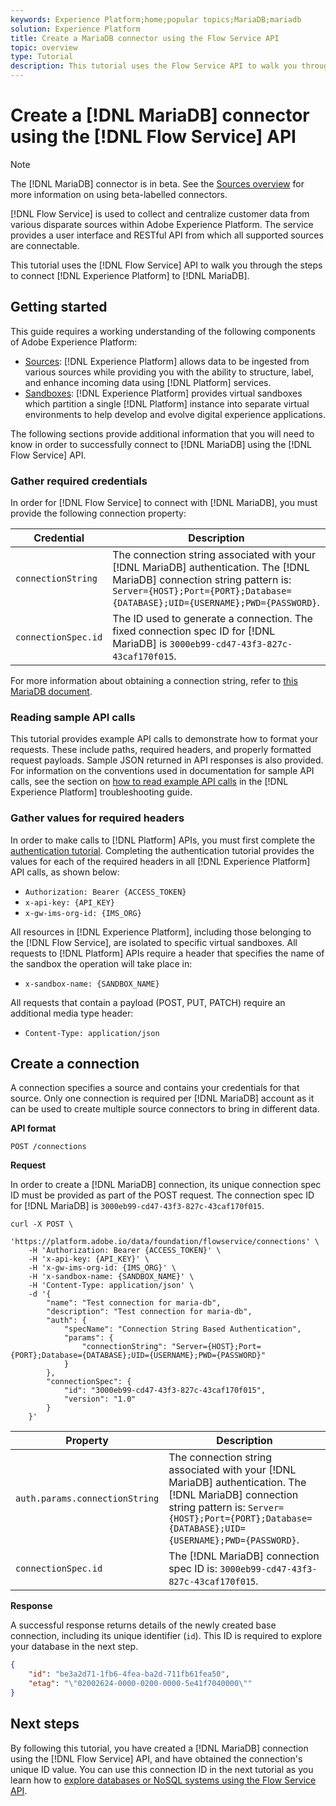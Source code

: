 ```yaml
---
keywords: Experience Platform;home;popular topics;MariaDB;mariadb
solution: Experience Platform
title: Create a MariaDB connector using the Flow Service API
topic: overview
type: Tutorial
description: This tutorial uses the Flow Service API to walk you through the steps to connect Experience Platform] to MariaDB.
---
```


# Create a [!DNL MariaDB] connector using the [!DNL Flow Service] API

>[!NOTE]
>
>The [!DNL MariaDB] connector is in beta. See the [Sources overview](../../../../home.md#terms-and-conditions) for more information on using beta-labelled connectors.

[!DNL Flow Service] is used to collect and centralize customer data from various disparate sources within Adobe Experience Platform. The service provides a user interface and RESTful API from which all supported sources are connectable.

This tutorial uses the [!DNL Flow Service] API to walk you through the steps to connect [!DNL Experience Platform] to [!DNL MariaDB].

## Getting started

This guide requires a working understanding of the following components of Adobe Experience Platform:

* [Sources](../../../../home.md): [!DNL Experience Platform] allows data to be ingested from various sources while providing you with the ability to structure, label, and enhance incoming data using [!DNL Platform] services.
* [Sandboxes](../../../../../sandboxes/home.md): [!DNL Experience Platform] provides virtual sandboxes which partition a single [!DNL Platform] instance into separate virtual environments to help develop and evolve digital experience applications.

The following sections provide additional information that you will need to know in order to successfully connect to [!DNL MariaDB] using the [!DNL Flow Service] API.

### Gather required credentials

In order for [!DNL Flow Service] to connect with [!DNL MariaDB], you must provide the following connection property:

| Credential | Description |
| ---------- | ----------- |
| `connectionString` | The connection string associated with your [!DNL MariaDB] authentication. The [!DNL MariaDB] connection string pattern is: `Server={HOST};Port={PORT};Database={DATABASE};UID={USERNAME};PWD={PASSWORD}`. |
| `connectionSpec.id` | The ID used to generate a connection. The fixed connection spec ID for [!DNL MariaDB] is `3000eb99-cd47-43f3-827c-43caf170f015`. |

For more information about obtaining a connection string, refer to [this MariaDB document](https://mariadb.com/kb/en/about-mariadb-connector-odbc/).

### Reading sample API calls

This tutorial provides example API calls to demonstrate how to format your requests. These include paths, required headers, and properly formatted request payloads. Sample JSON returned in API responses is also provided. For information on the conventions used in documentation for sample API calls, see the section on [how to read example API calls](../../../../../landing/troubleshooting.md#how-do-i-format-an-api-request) in the [!DNL Experience Platform] troubleshooting guide.

### Gather values for required headers

In order to make calls to [!DNL Platform] APIs, you must first complete the [authentication tutorial](https://www.adobe.com/go/platform-api-authentication-en). Completing the authentication tutorial provides the values for each of the required headers in all [!DNL Experience Platform] API calls, as shown below:

* `Authorization: Bearer {ACCESS_TOKEN}`
* `x-api-key: {API_KEY}`
* `x-gw-ims-org-id: {IMS_ORG}`

All resources in [!DNL Experience Platform], including those belonging to the [!DNL Flow Service], are isolated to specific virtual sandboxes. All requests to [!DNL Platform] APIs require a header that specifies the name of the sandbox the operation will take place in:

* `x-sandbox-name: {SANDBOX_NAME}`

All requests that contain a payload (POST, PUT, PATCH) require an additional media type header:

* `Content-Type: application/json`

## Create a connection

A connection specifies a source and contains your credentials for that source. Only one connection is required per [!DNL MariaDB] account as it can be used to create multiple source connectors to bring in different data.

**API format**

```http
POST /connections
```

**Request**

In order to create a [!DNL MariaDB] connection, its unique connection spec ID must be provided as part of the POST request. The connection spec ID for [!DNL MariaDB] is `3000eb99-cd47-43f3-827c-43caf170f015`.

```shell
curl -X POST \
    'https://platform.adobe.io/data/foundation/flowservice/connections' \
    -H 'Authorization: Bearer {ACCESS_TOKEN}' \
    -H 'x-api-key: {API_KEY}' \
    -H 'x-gw-ims-org-id: {IMS_ORG}' \
    -H 'x-sandbox-name: {SANDBOX_NAME}' \
    -H 'Content-Type: application/json' \
    -d '{
        "name": "Test connection for maria-db",
        "description": "Test connection for maria-db",
        "auth": {
            "specName": "Connection String Based Authentication",
            "params": {
                "connectionString": "Server={HOST};Port={PORT};Database={DATABASE};UID={USERNAME};PWD={PASSWORD}"
            }
        },
        "connectionSpec": {
            "id": "3000eb99-cd47-43f3-827c-43caf170f015",
            "version": "1.0"
        }
    }'
```

| Property | Description |
| -------- | ----------- |
| `auth.params.connectionString` | The connection string associated with your [!DNL MariaDB] authentication. The [!DNL MariaDB] connection string pattern is: `Server={HOST};Port={PORT};Database={DATABASE};UID={USERNAME};PWD={PASSWORD}`. |
| `connectionSpec.id` | The [!DNL MariaDB] connection spec ID is: `3000eb99-cd47-43f3-827c-43caf170f015`. |

**Response**

A successful response returns details of the newly created base connection, including its unique identifier (`id`). This ID is required to explore your database in the next step.

```json
{
    "id": "be3a2d71-1fb6-4fea-ba2d-711fb61fea50",
    "etag": "\"02002624-0000-0200-0000-5e41f7040000\""
}
```

## Next steps

By following this tutorial, you have created a [!DNL MariaDB] connection using the [!DNL Flow Service] API, and have obtained the connection's unique ID value. You can use this connection ID in the next tutorial as you learn how to [explore databases or NoSQL systems using the Flow Service API](../../explore/database-nosql.md).
